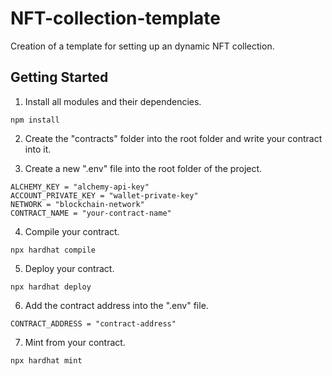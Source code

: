 # NFT-collection-template

Creation of a template for setting up an dynamic NFT collection.

## Getting Started

1. Install all modules and their dependencies.

```
npm install
```

2. Create the "contracts" folder into the root folder and write your contract into it.

3. Create a new ".env" file into the root folder of the project.

```
ALCHEMY_KEY = "alchemy-api-key"
ACCOUNT_PRIVATE_KEY = "wallet-private-key"
NETWORK = "blockchain-network"
CONTRACT_NAME = "your-contract-name"
```

4. Compile your contract.
```
npx hardhat compile
```

5. Deploy your contract.
```
npx hardhat deploy
```

6. Add the contract address into the ".env" file.
```
CONTRACT_ADDRESS = "contract-address"
```

7. Mint from your contract.
```
npx hardhat mint
```